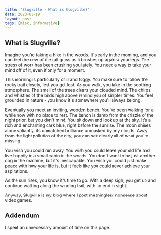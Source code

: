 ```yaml
---
title: "Slugville - What is Slugville?"
date: 2023-01-19
layout: post
tags: [misc, informative]
---
```


## What is Slugville?

Imagine you're taking a hike in the woods. It's early in the morning, and you can feel the dew of the tall grass as it brushes up against your legs. The stress of work has been crushing you lately. You need a way to take your mind off of it, even if only for a moment.

This morning is particularly chill and foggy. You make sure to follow the rocky trail closely, lest you get lost. As you walk, you take in the soothing atmosphere. The smell of the trees clears your clouded mind. The chirps and whistles of the birds high above remind you of simpler times. You feel grounded in nature - you know it's somewhere you'll always belong.

Eventually you meet an inviting, wooden bench. You've been walking for a while now with no place to rest. The bench is damp from the drizzle of the night prior, but you don't mind. You sit down and look up at the sky. It's a rich and enchanting dark blue, right before the sunrise. The moon shines alone valiantly, its unmatched brilliance unmasked by any clouds. Away from the light pollution of the city, you can see clearly all of what you're missing.

You wish you could run away. You wish you could leave your old life and live happily in a small cabin in the woods. You don't want to be just another cog in the machine, but it's inescapable. You wish you could just make peace with how your life is, but it feels like you could never achieve your aspirations.

As the sun rises, you know it's time to go. With a deep sigh, you get up and continue walking along the winding trail, with no end in sight.

Anyway, Slugville is my blog where I post meaningless nonsense about video games.

## Addendum

I spent an unnecessary amount of time on this page.